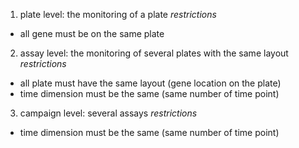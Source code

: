 1. plate level: the monitoring of a plate
*restrictions*
  * all gene must be on the same plate
2. assay level: the monitoring of several plates with the same layout
*restrictions*
  * all plate must have the same layout (gene location on the plate)
  * time dimension must be the same (same number of time point)
3. campaign level: several assays
*restrictions*
  * time dimension must be the same (same number of time point)
